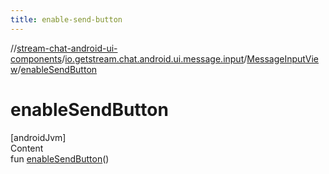 ```yaml
---
title: enable-send-button
---
```

//[stream-chat-android-ui-components](../../../index.md)/[io.getstream.chat.android.ui.message.input](../index.md)/[MessageInputView](index.md)/[enableSendButton](enableSendButton.md)



# enableSendButton  
[androidJvm]  
Content  
fun [enableSendButton](enableSendButton.md)()  



